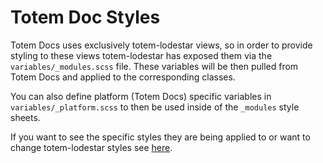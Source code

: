 # Totem Doc Styles
Totem Docs uses exclusively totem-lodestar views, so in order to provide styling to these views totem-lodestar has exposed them via the `variables/_modules.scss` file. These variables will be then pulled from Totem Docs and applied to the corresponding classes.

You can also define platform (Totem Docs) specific variables in `variables/_platform.scss` to then be used inside of the `_modules` style sheets.

If you want to see the specific styles they are being applied to or want to change totem-lodestar styles see [here](https://github.com/sixthedge/totem-lodestar/tree/master/app/assets/stylesheets/totem/lodestar).